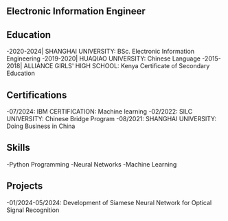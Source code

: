 ## Electronic Information Engineer

## Education
  -2020-2024| SHANGHAI UNIVERSITY: BSc. Electronic Information Engineering
  -2019-2020| HUAQIAO UNIVERSITY: Chinese Language
  -2015-2018| ALLIANCE GIRLS' HIGH SCHOOL: Kenya Certificate of Secondary Education

## Certifications
  -07/2024: IBM CERTIFICATION: Machine learning
  -02/2022: SILC UNIVERSITY: Chinese Bridge Program
  -08/2021: SHANGHAI UNIVERSITY: Doing Business in China
  
## Skills
  -Python Programming
  -Neural Networks
  -Machine Learning

## Projects
  -01/2024-05/2024: Development of Siamese Neural Network for Optical Signal Recognition
<!--
**AlisonJoyA/AlisonJoyA** is a ✨ _special_ ✨ repository because its `README.md` (this file) appears on your GitHub profile.

Here are some ideas to get you started:

- 🔭 I’m currently working on ...
- 🌱 I’m currently learning ...
- 👯 I’m looking to collaborate on ...
- 🤔 I’m looking for help with ...
- 💬 Ask me about ...
- 📫 How to reach me: ...
- 😄 Pronouns: ...
- ⚡ Fun fact: ...
-->
